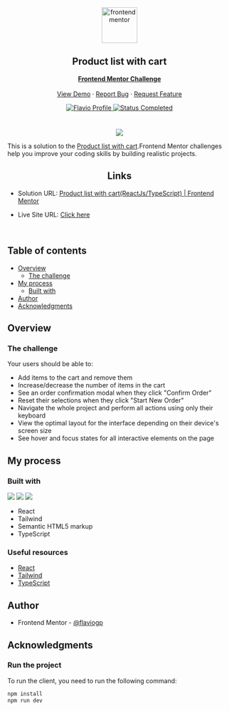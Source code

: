 <div id="top"></div>

<div align="center">

  <img src="https://www.frontendmentor.io/static/images/logo-mobile.svg" alt="frontendmentor" width="80">

  <h2 align="center">Product list with cart</h2>
  <p align="center">
    <a href="https://www.frontendmentor.io/challenges/expenses-chart-component-e7yJBUdjwt"><strong>Frontend Mentor Challenge</strong></a>
    <br />
    <br />
    <a href="https://bright-panda-515a82.netlify.app/">View Demo</a>
    ·
    <a href="https://github.com/flaviogp/huddle-landing-page-challenge/issues">Report Bug</a>
    ·
    <a href="https://github.com/flaviogp/huddle-landing-page-challenge/issues">Request Feature</a>
  </p>
</div>

<!-- Bagdes -->
<div align="center">
  <!-- Profile -->
  <a href="https://www.frontendmentor.io/profile/flaviogp">
    <img src="https://img.shields.io/badge/Profile-Flavio%20gomes-07043B?style=for-the-badge&logo=frontendmentor" alt="Flavio Profile">
  </a>
  <!-- Status -->
    <a href="#">
    <img src="https://img.shields.io/badge/Status-Completed-brightgreen?style=for-the-badge" alt="Status Completed">
  </a>

</div>

#

<div align="center">

![](./design/desktop-preview.jpg)

</div>

This is a solution to the [Product list with cart](https://www.frontendmentor.io/challenges/product-list-with-cart-5MmqLVAp_d).Frontend Mentor challenges help you improve your coding skills by building realistic projects.

<h2 align="center">Links</h2>

- Solution URL: [Product list with cart(ReactJs/TypeScript) | Frontend Mentor](https://www.frontendmentor.io/solutions/product-list-with-cart-main-reactjs-tailwindcss-oZ6Qm3JHKX)

- Live Site URL: [ Click here ](https://productlistwcart.netlify.app/)

<br>

## Table of contents

- [Overview](#overview)
  - [The challenge](#the-challenge)
- [My process](#my-process)
  - [Built with](#built-with)
- [Author](#author)
- [Acknowledgments](#acknowledgments)

## Overview

### The challenge

Your users should be able to:

- Add items to the cart and remove them
- Increase/decrease the number of items in the cart
- See an order confirmation modal when they click "Confirm Order"
- Reset their selections when they click "Start New Order"
- Navigate the whole project and perform all actions using only their keyboard
- View the optimal layout for the interface depending on their device's screen size
- See hover and focus states for all interactive elements on the page

## My process

### Built with

<!-- Bagdes -->

![](https://img.shields.io/badge/reactjs-23272F?style=for-the-badge&logo=react)
![](https://img.shields.io/badge/typescript-23272F?style=for-the-badge&logo=typescript)
![](https://img.shields.io/badge/tailwindcss-23272F?style=for-the-badge&logo=tailwindcss)

- React
- Tailwind
- Semantic HTML5 markup
- TypeScript

### Useful resources

- [React](https://react.dev/learn)
- [Tailwind](https://tailwindcss.com/docs/installation)
- [TypeScript](https://www.typescriptlang.org/docs/)

## Author

- Frontend Mentor - [@flaviogp](https://www.frontendmentor.io/profile/flaviogp)

## Acknowledgments

### Run the project

To run the client, you need to run the following command:

```bash
npm install
npm run dev
```
